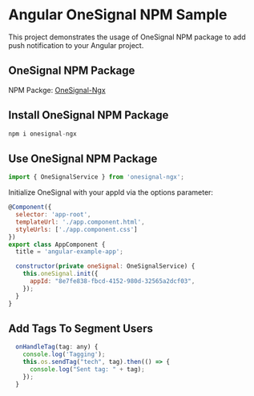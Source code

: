 # Angular OneSignal NPM Sample

This project demonstrates the usage of OneSignal NPM package to add push notification to your Angular project.

## OneSignal NPM Package
NPM Packge: [OneSignal-Ngx](https://www.npmjs.com/package/onesignal-ngx)

## Install OneSignal NPM Package
```javascript
npm i onesignal-ngx
```
## Use OneSignal NPM Package
```javascript
import { OneSignalService } from 'onesignal-ngx';
```
Initialize OneSignal with your appId via the options parameter:

```javascript
@Component({
  selector: 'app-root',
  templateUrl: './app.component.html',
  styleUrls: ['./app.component.css']
})
export class AppComponent {
  title = 'angular-example-app';

  constructor(private oneSignal: OneSignalService) {
    this.oneSignal.init({
      appId: "8e7fe838-fbcd-4152-980d-32565a2dcf03",
    });
  }
}
```
## Add Tags To Segment Users

```javascript
  onHandleTag(tag: any) {
    console.log('Tagging');
    this.os.sendTag("tech", tag).then(() => {
      console.log("Sent tag: " + tag);
    });
  }
```
